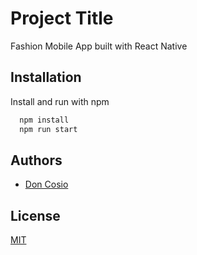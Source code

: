 # Project Title

Fashion Mobile App built with React Native

## Installation

Install and run with npm

```bash
  npm install
  npm run start
```

## Authors

- [Don Cosio](https://www.github.com/dacosio)

## License

[MIT](https://choosealicense.com/licenses/mit/)
